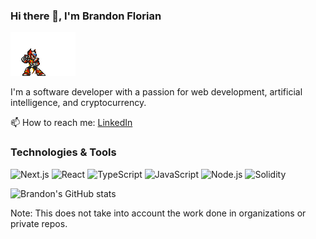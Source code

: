 ### Hi there 👋, I'm Brandon Florian

<picture>
  <source media="(prefers-color-scheme: dark)" srcset="https://github.com/BrandonFlorian/assets/blob/main/zero-slash.gif">
  <source media="(prefers-color-scheme: light)" srcset="https://github.com/BrandonFlorian/assets/blob/main/zero-slash.gif">
  <img alt="Link" src="https://github.com/BrandonFlorian/assets/blob/main/zero-slash.gif">
</picture>

I'm a software developer with a passion for web development, artificial intelligence, and cryptocurrency. 



📫 How to reach me: [LinkedIn](https://www.linkedin.com/in/brandonflorian/)

### Technologies & Tools
![Next.js](https://img.shields.io/badge/-Next.js-000000?style=flat-square&logo=Next.js&logoColor=white)
![React](https://img.shields.io/badge/-React-61DAFB?style=flat-square&logo=react&logoColor=white)
![TypeScript](https://img.shields.io/badge/-TypeScript-3178C6?style=flat-square&logo=TypeScript&logoColor=white)
![JavaScript](https://img.shields.io/badge/-JavaScript-F7DF1E?style=flat-square&logo=javascript&logoColor=black)
![Node.js](https://img.shields.io/badge/-Node.js-339933?style=flat-square&logo=node.js&logoColor=white)
![Solidity](https://img.shields.io/badge/-Solidity-363636?style=flat-square&logo=Solidity&logoColor=white)

![Brandon's GitHub stats](https://github-readme-stats.vercel.app/api?username=BrandonFlorian&show_icons=true&theme=transparent&rank_icon=github)

Note: This does not take into account the work done in organizations or private repos.
